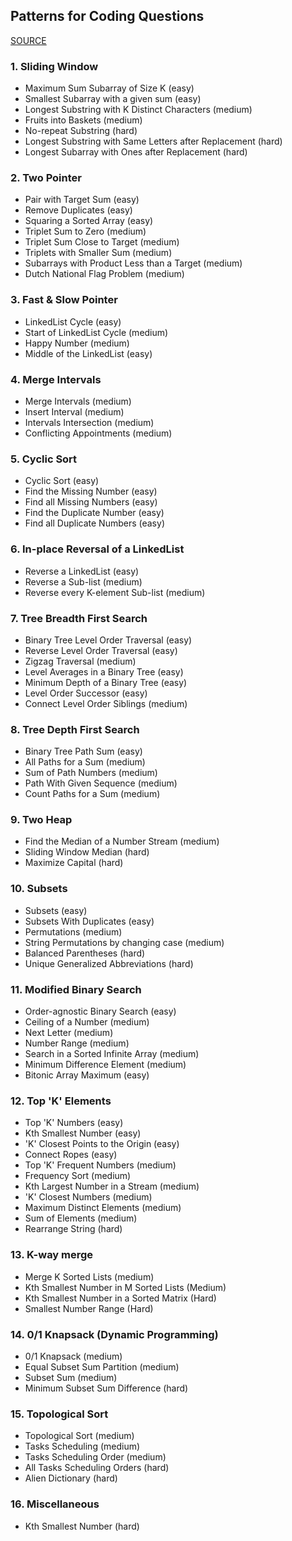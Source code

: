 ## Patterns for Coding Questions 
 [SOURCE](https://hackernoon.com/14-patterns-to-ace-any-coding-interview-question-c5bb3357f6ed)
### 1. Sliding Window
- Maximum Sum Subarray of Size K (easy)
- Smallest Subarray with a given sum (easy)
- Longest Substring with K Distinct Characters (medium)
- Fruits into Baskets (medium)
- No-repeat Substring (hard)
- Longest Substring with Same Letters after Replacement (hard)
- Longest Subarray with Ones after Replacement (hard)
### 2. Two Pointer
- Pair with Target Sum (easy)
- Remove Duplicates (easy)
- Squaring a Sorted Array (easy)
- Triplet Sum to Zero (medium)
- Triplet Sum Close to Target (medium)
- Triplets with Smaller Sum (medium)
- Subarrays with Product Less than a Target (medium)
- Dutch National Flag Problem (medium)
### 3. Fast & Slow Pointer
- LinkedList Cycle (easy)
- Start of LinkedList Cycle (medium)
- Happy Number (medium)
- Middle of the LinkedList (easy)
### 4. Merge Intervals
- Merge Intervals (medium)
- Insert Interval (medium)
- Intervals Intersection (medium)
- Conflicting Appointments (medium)
### 5. Cyclic Sort
- Cyclic Sort (easy)
- Find the Missing Number (easy)
- Find all Missing Numbers (easy)
- Find the Duplicate Number (easy)
- Find all Duplicate Numbers (easy)
### 6. In-place Reversal of a LinkedList
- Reverse a LinkedList (easy)
- Reverse a Sub-list (medium)
- Reverse every K-element Sub-list (medium)
### 7. Tree Breadth First Search
- Binary Tree Level Order Traversal (easy)
- Reverse Level Order Traversal (easy)
- Zigzag Traversal (medium)
- Level Averages in a Binary Tree (easy)
- Minimum Depth of a Binary Tree (easy)
- Level Order Successor (easy)
- Connect Level Order Siblings (medium)
### 8. Tree Depth First Search
- Binary Tree Path Sum (easy)
- All Paths for a Sum (medium)
- Sum of Path Numbers (medium)
- Path With Given Sequence (medium)
- Count Paths for a Sum (medium)
### 9. Two Heap
- Find the Median of a Number Stream (medium)
- Sliding Window Median (hard)
- Maximize Capital (hard)
### 10. Subsets
- Subsets (easy)
- Subsets With Duplicates (easy)
- Permutations (medium)
- String Permutations by changing case (medium)
- Balanced Parentheses (hard)
- Unique Generalized Abbreviations (hard)
### 11. Modified Binary Search
- Order-agnostic Binary Search (easy)
- Ceiling of a Number (medium)
- Next Letter (medium)
- Number Range (medium)
- Search in a Sorted Infinite Array (medium)
- Minimum Difference Element (medium)
- Bitonic Array Maximum (easy)
### 12. Top 'K' Elements
- Top 'K' Numbers (easy)
- Kth Smallest Number (easy)
- 'K' Closest Points to the Origin (easy)
- Connect Ropes (easy)
- Top 'K' Frequent Numbers (medium)
- Frequency Sort (medium)
- Kth Largest Number in a Stream (medium)
- 'K' Closest Numbers (medium)
- Maximum Distinct Elements (medium)
- Sum of Elements (medium)
- Rearrange String (hard)
### 13. K-way merge
- Merge K Sorted Lists (medium)
- Kth Smallest Number in M Sorted Lists (Medium)
- Kth Smallest Number in a Sorted Matrix (Hard)
- Smallest Number Range (Hard)
### 14. 0/1 Knapsack (Dynamic Programming)
- 0/1 Knapsack (medium)
- Equal Subset Sum Partition (medium)
- Subset Sum (medium)
- Minimum Subset Sum Difference (hard)
### 15. Topological Sort
- Topological Sort (medium)
- Tasks Scheduling (medium)
- Tasks Scheduling Order (medium)
- All Tasks Scheduling Orders (hard)
- Alien Dictionary (hard)
### 16. Miscellaneous
- Kth Smallest Number (hard)